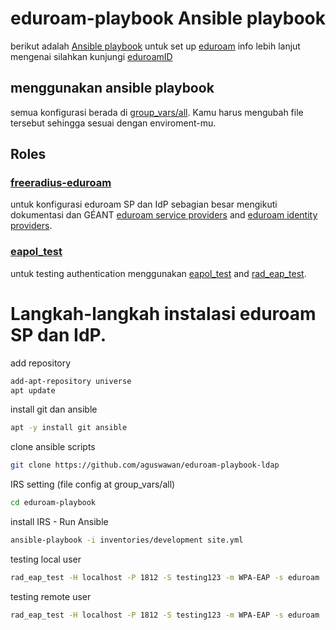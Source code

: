 # eduroam-playbook Ansible playbook
berikut adalah [Ansible playbook](http://docs.ansible.com/ansible/latest/playbooks.html) untuk set up [eduroam](https://eduroam.org/) info lebih lanjut mengenai silahkan kunjungi [eduroamID](https://eduroamid.info/)

## menggunakan ansible playbook
semua konfigurasi berada di [group_vars/all](group_vars/all). Kamu harus mengubah file tersebut sehingga sesuai dengan enviroment-mu.

## Roles
### [freeradius-eduroam](roles/freeradius-eduroam)
untuk konfigurasi eduroam SP dan IdP sebagian besar mengikuti dokumentasi dan GÉANT [eduroam service providers](https://wiki.geant.org/display/H2eduroam/freeradius-sp) and [eduroam identity providers](https://wiki.geant.org/display/H2eduroam/freeradius-idp).

### [eapol_test](roles/eapol_test)

untuk testing authentication menggunakan [eapol_test](http://deployingradius.com/scripts/eapol_test/) and [rad_eap_test](https://github.com/CESNET/rad_eap_test).

# Langkah-langkah instalasi eduroam SP dan IdP.

add repository
```bash
add-apt-repository universe
apt update
```
install git dan ansible
```bash
apt -y install git ansible
```
clone ansible scripts
```bash
git clone https://github.com/aguswawan/eduroam-playbook-ldap
```
IRS setting (file config at group_vars/all)
```bash
cd eduroam-playbook
```

install IRS - Run Ansible
```bash
ansible-playbook -i inventories/development site.yml
```
testing local user
```bash
rad_eap_test -H localhost -P 1812 -S testing123 -m WPA-EAP -s eduroam  -e TTLS -2 PAP -u eduroamuser@university.ac.id -p passworduser
```
testing remote user
```bash
rad_eap_test -H localhost -P 1812 -S testing123 -m WPA-EAP -s eduroam  -e PEAP -2 MSCHAPV2 -u demouser@uii.ac.id -p rahasia
```

